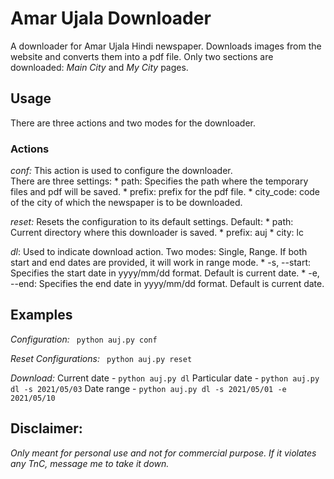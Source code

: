 # Amar Ujala Downloader

A downloader for Amar Ujala Hindi newspaper. Downloads images from the website and converts them into a pdf file. Only two sections are downloaded: _*Main City*_ and _*My City*_ pages.

## Usage
There are three actions and two modes for the downloader.

### Actions
*_conf:_* This action is used to configure the downloader. <br />
        There are three settings:
        * path: Specifies the path where the temporary files and pdf will be saved.
        * prefix: prefix for the pdf file.
        * city_code: code of the city of which the newspaper is to be downloaded.

*_reset:_* Resets the configuration to its default settings.
           Default:
           * path: Current directory where this downloader is saved. 
           * prefix: auj
           * city: lc

*_dl_*: Used to indicate download action.
        Two modes: Single, Range. If both start and end dates are provided, it will work in range mode.
        * -s, --start: Specifies the start date in yyyy/mm/dd format. Default is current date.
        * -e, --end: Specifies the end date in yyyy/mm/dd format. Default is current date.

## Examples
*Configuration:*
``` python auj.py conf```

*Reset Configurations:*
``` python auj.py reset```

*Download:*
Current date - ```python auj.py dl```
Particular date - ```python auj.py dl -s 2021/05/03```
Date range - ```python auj.py dl -s 2021/05/01 -e 2021/05/10```

## Disclaimer:
_Only meant for personal use and not for commercial purpose. If it violates any TnC, message me to take it down._